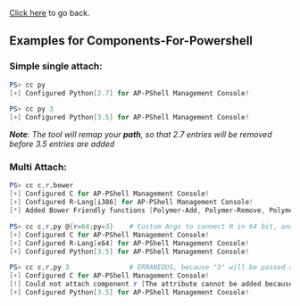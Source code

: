 [Click here](../readme.md) to go back.

## Examples for **Components-For-Powershell**
### Simple single attach:
>
```powershell
PS> cc py
[+] Configured Python[2.7] for AP-PShell Management Console!
```
```powershell
PS> cc py 3
[+] Configured Python[3.5] for AP-PShell Management Console!
```
_**Note**: The tool will remap your **path**, so that 2.7 entries will be removed before 3.5 entries are added_

### Multi Attach:
>
```powershell
PS> cc c,r,bower
[+] Configured C for AP-PShell Management Console!
[+] Configured R-Lang[i386] for AP-PShell Management Console!
[*] Added Bower Friendly functions [Polymer-Add, Polymer-Remove, Polymer-Paper]
```
```powershell
PS> cc c,r,py @{r=64;py=3}    # Custom Args to connect R in 64 bit, and Python v3.5 
[+] Configured C for AP-PShell Management Console!
[+] Configured R-Lang[x64] for AP-PShell Management Console!
[+] Configured Python[3.5] for AP-PShell Management Console!
```
```powershell
PS> cc c,r,py 3               # ERRANEOUS, because "3" will be passed as a global parameter to all components
[+] Configured C for AP-PShell Management Console!
[!] Could not attach component r [The attribute cannot be added because variable bit with value 3 would no longer be valid.]
[+] Configured Python[3.5] for AP-PShell Management Console!
```


